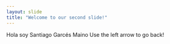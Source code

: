 ```yaml
---
layout: slide
title: "Welcome to our second slide!"
---
```

Hola soy Santiago Garcés Maino
Use the left arrow to go back!
